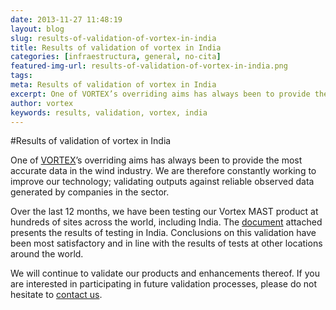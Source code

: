 ```yaml
---
date: 2013-11-27 11:48:19
layout: blog
slug: results-of-validation-of-vortex-in-india
title: Results of validation of vortex in India
categories: [infraestructura, general, no-cita]
featured-img-url: results-of-validation-of-vortex-in-india.png
tags:
meta: Results of validation of vortex in India
excerpt: One of VORTEX’s overriding aims has always been to provide the most accurate data in the wind industry
author: vortex
keywords: results, validation, vortex, india
---
```


#Results of validation of vortex in India


One of [VORTEX](http://www.vortex.es/?utm_source=Vortex+users&utm_campaign=9d7f9c6c08-Turkish_Validation10_24_2013&utm_medium=email&utm_term=0_76f80cadf1-9d7f9c6c08-)’s overriding aims has always been to provide the most accurate data in the wind industry. We are therefore constantly working to improve our technology; validating outputs against reliable observed data generated by companies in the sector.
 
Over the last 12 months, we have been testing our Vortex MAST product at hundreds of sites across the world, including India. The [document](https://dl.dropboxusercontent.com/u/59041664/IndiaVORTEXvalidation.pdf?utm_source=Vortex+users&utm_campaign=9d7f9c6c08-Turkish_Validation10_24_2013&utm_medium=email&utm_term=0_76f80cadf1-9d7f9c6c08-) attached presents the results of testing in India. Conclusions on this validation have been most satisfactory and in line with the results of tests at other locations around the world.
 
We will continue to validate our products and enhancements thereof. If you are interested in participating in future validation processes, please do not hesitate to [contact us](/about-us/).